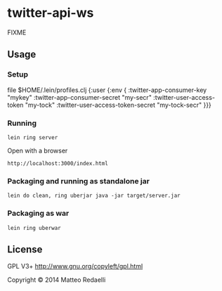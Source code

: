 # twitter-api-ws

FIXME

## Usage

### Setup

file $HOME/.lein/profiles.clj
{:user {:env {
              :twitter-app-consumer-key "mykey"
              :twitter-app-consumer-secret "my-secr"
              :twitter-user-access-token "my-tock"
              :twitter-user-access-token-secret "my-tock-secr"
              }}}


### Running

`lein ring server`

Open with a browser

`http://localhost:3000/index.html`

### Packaging and running as standalone jar

`
lein do clean, ring uberjar
java -jar target/server.jar
`

### Packaging as war

`lein ring uberwar`

## License

GPL V3+
http://www.gnu.org/copyleft/gpl.html

Copyright © 2014 Matteo Redaelli
